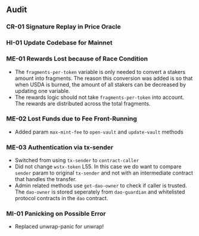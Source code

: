 ## Audit

### CR-01 Signature Replay in Price Oracle

### HI-01 Update Codebase for Mainnet

### ME-01 Rewards Lost because of Race Condition
- The `fragments-per-token` variable is only needed to convert a stakers amount into fragments. The reason this conversion was added is so that when USDA is burned, the amount of all stakers can be decreased by updating one variable.
- The rewards logic should not take `fragments-per-token` into account. The rewards are distributed across the total fragments.

### ME-02 Lost Funds due to Fee Front-Running
- Added param `max-mint-fee` to `open-vault` and `update-vault` methods

### ME-03 Authentication via tx-sender
- Switched from using `tx-sender` to `contract-caller`
- Did not change `wstx-token` L55. In this case we do want to compare `sender` param to original `tx-sender` and not with an intermediate contract that handles the transfer.
- Admin related methods use `get-dao-owner` to check if caller is trusted. The `dao-owner` is stored seperately from `dao-guardian` and whitelisted protocol contracts in the `dao` contract.

### MI-01 Panicking on Possible Error
- Replaced unwrap-panic for unwrap!

